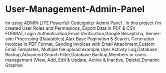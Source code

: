 # User-Management-Admin-Panel
Im using ADMIN LITE  Powerfull Codeigniter Admin Panel . In this project i'm created User Roles and Permissions, Export Data in PDF &amp; CSV FORMAT,Login Authentication,Email Verification,Google Recaptcha, Server-side Processing (Datatables),Ajax Base Pagination &amp; Search, Generation Invoices in PDF Format, Sending Invoices with Email Attachment,Custom Email Templates, Multiple file upload example,User Activity Log,Database Backup,Advanced Search Filter,Database Backup,Members or users management (View, Add, Edit &amp; Update, Active &amp; Inactive, Delete),Dynamic Graphse
